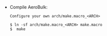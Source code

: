 
 * Compile AeroBulk:

       Configure your own arch/make.macro_<ARCH>

       $ ln -sf arch/make.macro_<ARCH> make.macro
       $  make
